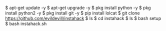 $ apt-get update -y
$ apt-get upgrade -y
$ pkg install python -y 
$ pkg install python2 -y
$ pkg install git -y
$ pip install lolcat
$ git clone https://github.com/evildevill/instahack
$ ls
$ cd instahack
$ ls
$ bash setup
$ bash instahack.sh
<!---
vijay688/vijay688 is a ✨ special ✨ repository because its `README.md` (this file) appears on your GitHub profile.
You can click the Preview link to take a look at your changes.
--->
